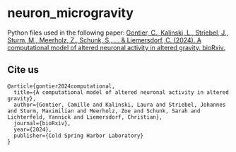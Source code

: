 # neuron_microgravity

Python files used in the following paper: [Gontier, C., Kalinski, L., Striebel, J., Sturm, M., Meerholz, Z., Schunk, S., ... & Liemersdorf, C. (2024). A computational model of altered neuronal activity in altered gravity. bioRxiv.](https://www.biorxiv.org/content/10.1101/2024.07.30.605832v1)

## Cite us

```
@article{gontier2024computational,
  title={A computational model of altered neuronal activity in altered gravity},
  author={Gontier, Camille and Kalinski, Laura and Striebel, Johannes and Sturm, Maximilian and Meerholz, Zoe and Schunk, Sarah and Lichterfeld, Yannick and Liemersdorf, Christian},
  journal={bioRxiv},
  year={2024},
  publisher={Cold Spring Harbor Laboratory}
}
```
